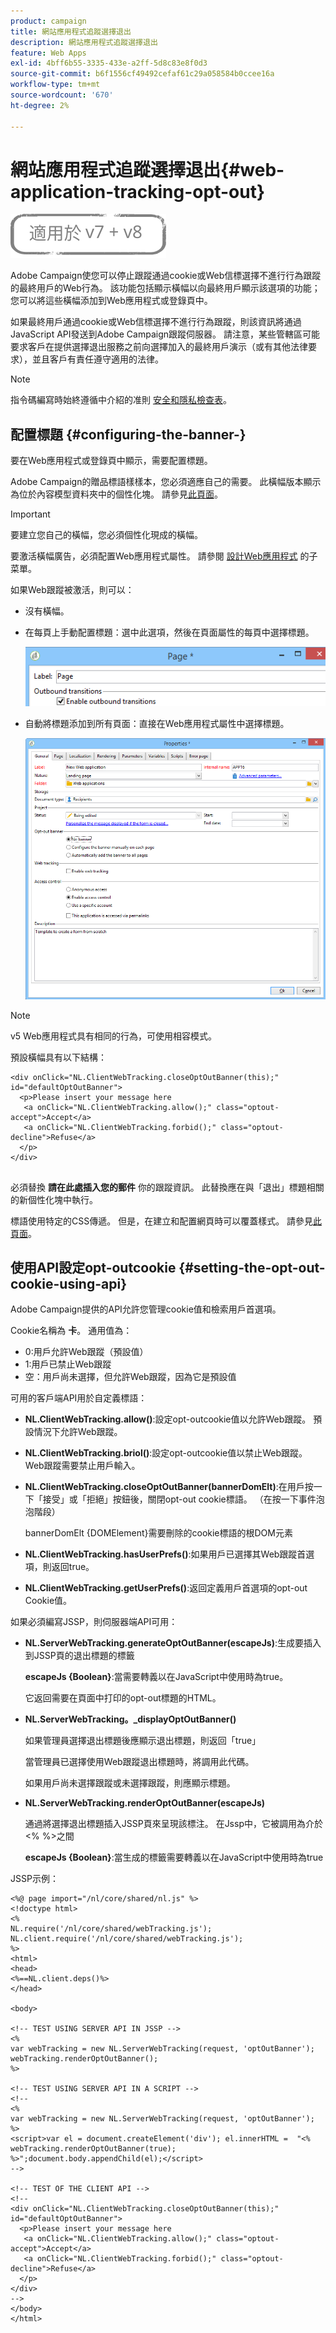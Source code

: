 ```yaml
---
product: campaign
title: 網站應用程式追蹤選擇退出
description: 網站應用程式追蹤選擇退出
feature: Web Apps
exl-id: 4bff6b55-3335-433e-a2ff-5d8c83e8f0d3
source-git-commit: b6f1556cf49492cefaf61c29a058584b0ccee16a
workflow-type: tm+mt
source-wordcount: '670'
ht-degree: 2%

---
```


# 網站應用程式追蹤選擇退出{#web-application-tracking-opt-out}

![](../../assets/common.svg)

Adobe Campaign使您可以停止跟蹤通過cookie或Web信標選擇不進行行為跟蹤的最終用戶的Web行為。 該功能包括顯示橫幅以向最終用戶顯示該選項的功能；您可以將這些橫幅添加到Web應用程式或登錄頁中。

如果最終用戶通過cookie或Web信標選擇不進行行為跟蹤，則該資訊將通過JavaScript API發送到Adobe Campaign跟蹤伺服器。 請注意，某些管轄區可能要求客戶在提供選擇退出服務之前向選擇加入的最終用戶演示（或有其他法律要求），並且客戶有責任遵守適用的法律。

>[!NOTE]
>
>指令碼編寫時始終遵循中介紹的准則 [安全和隱私檢查表](https://helpx.adobe.com/campaign/kb/acc-security.html#dev)。

## 配置標題 {#configuring-the-banner-}

要在Web應用程式或登錄頁中顯示，需要配置標題。

Adobe Campaign的贈品標語樣樣本，您必須適應自己的需要。 此橫幅版本顯示為位於內容模型資料夾中的個性化塊。 請參見[此頁面](../../delivery/using/personalization-blocks.md)。

>[!IMPORTANT]
>
>要建立您自己的橫幅，您必須個性化現成的橫幅。

要激活橫幅廣告，必須配置Web應用程式屬性。 請參閱 [設計Web應用程式](designing-a-web-application.md) 的子菜單。

如果Web跟蹤被激活，則可以：

* 沒有橫幅。
* 在每頁上手動配置標題：選中此選項，然後在頁面屬性的每頁中選擇標題。

   ![](assets/pageproperties.png)

* 自動將標題添加到所有頁面：直接在Web應用程式屬性中選擇標題。

   ![](assets/optoutconfig.png)

>[!NOTE]
>
>v5 Web應用程式具有相同的行為，可使用相容模式。

預設橫幅具有以下結構：

```
<div onClick="NL.ClientWebTracking.closeOptOutBanner(this);" id="defaultOptOutBanner">
  <p>Please insert your message here
   <a onClick="NL.ClientWebTracking.allow();" class="optout-accept">Accept</a>
   <a onClick="NL.ClientWebTracking.forbid();" class="optout-decline">Refuse</a>
  </p>
</div>
      
```

必須替換 **請在此處插入您的郵件** 你的跟蹤資訊。 此替換應在與「退出」標題相關的新個性化塊中執行。

標語使用特定的CSS傳遞。 但是，在建立和配置網頁時可以覆蓋樣式。 請參見[此頁面](content-editor-interface.md)。

## 使用API設定opt-outcookie {#setting-the-opt-out-cookie-using-api}

Adobe Campaign提供的API允許您管理cookie值和檢索用戶首選項。

Cookie名稱為 **卡**。 通用值為：

* 0:用戶允許Web跟蹤（預設值）
* 1:用戶已禁止Web跟蹤
* 空：用戶尚未選擇，但允許Web跟蹤，因為它是預設值

可用的客戶端API用於自定義標語：

* **NL.ClientWebTracking.allow()**:設定opt-outcookie值以允許Web跟蹤。 預設情況下允許Web跟蹤。
* **NL.ClientWebTracking.briol()**:設定opt-outcookie值以禁止Web跟蹤。 Web跟蹤需要禁止用戶輸入。
* **NL.ClientWebTracking.closeOptOutBanner(bannerDomElt)**:在用戶按一下「接受」或「拒絕」按鈕後，關閉opt-out cookie標語。 （在按一下事件泡泡階段）

   bannerDomElt {DOMElement}需要刪除的cookie標語的根DOM元素

* **NL.ClientWebTracking.hasUserPrefs()**:如果用戶已選擇其Web跟蹤首選項，則返回true。
* **NL.ClientWebTracking.getUserPrefs()**:返回定義用戶首選項的opt-out Cookie值。

如果必須編寫JSSP，則伺服器端API可用：

* **NL.ServerWebTracking.generateOptOutBanner(escapeJs)**:生成要插入到JSSP頁的退出標題的標籤

   **escapeJs {Boolean}**:當需要轉義以在JavaScript中使用時為true。

   它返回需要在頁面中打印的opt-out標題的HTML。

* **NL.ServerWebTracking。_displayOptOutBanner()**

   如果管理員選擇退出標題後應顯示退出標題，則返回「true」

   當管理員已選擇使用Web跟蹤退出標題時，將調用此代碼。

   如果用戶尚未選擇跟蹤或未選擇跟蹤，則應顯示標題。

* **NL.ServerWebTracking.renderOptOutBanner(escapeJs)**

   通過將選擇退出標題插入JSSP頁來呈現該標注。 在Jssp中，它被調用為介於&lt;% %>之間

   **escapeJs {Boolean}**:當生成的標籤需要轉義以在JavaScript中使用時為true

JSSP示例：

```
<%@ page import="/nl/core/shared/nl.js" %>
<!doctype html>
<%
NL.require('/nl/core/shared/webTracking.js');
NL.client.require('/nl/core/shared/webTracking.js');
%>
<html>
<head>
<%==NL.client.deps()%>
</head>

<body>

<!-- TEST USING SERVER API IN JSSP -->
<% 
var webTracking = new NL.ServerWebTracking(request, 'optOutBanner');
webTracking.renderOptOutBanner();
%>

<!-- TEST USING SERVER API IN A SCRIPT -->
<!--
<% 
var webTracking = new NL.ServerWebTracking(request, 'optOutBanner');
%>
<script>var el = document.createElement('div'); el.innerHTML =  "<% webTracking.renderOptOutBanner(true); %>";document.body.appendChild(el);</script>
-->

<!-- TEST OF THE CLIENT API -->
<!--
<div onClick="NL.ClientWebTracking.closeOptOutBanner(this);" id="defaultOptOutBanner">
  <p>Please insert your message here
   <a onClick="NL.ClientWebTracking.allow();" class="optout-accept">Accept</a>
   <a onClick="NL.ClientWebTracking.forbid();" class="optout-decline">Refuse</a>
  </p>
</div>
-->
</body>
</html>
```
